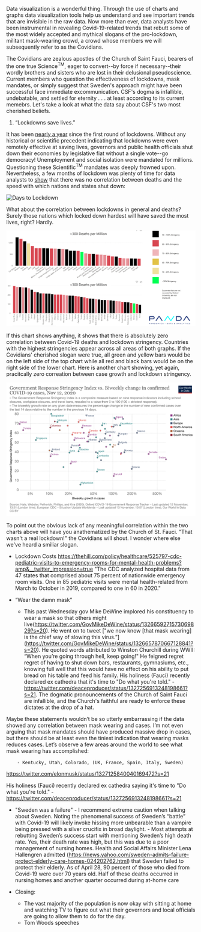 Data visualization is a wonderful thing. Through the use of charts and graphs data visualization tools help us understand and see important trends that are invisible in the raw data. Now more than ever, data analysts have been instrumental in revealing Covid-19-related trends that rebutt some of the most widely accepted and mythical slogans of the pro-lockdown, militant mask-wearing crowd, a crowd whose members we will subsequently refer to as the Covidians. 

The Covidians are zealous apostles of the Church of Saint Fauci, bearers of the one true Science<sup>TM</sup>, eager to convert--by force if necessary--their wordly brothers and sisters who are lost in their delusional pseudoscience. Current members who question the effectiveness of lockdowns, mask mandates, or simply suggest that Sweden's approach might have been successful face immediate excommunication. CSF's dogma is infallible, undebatable, and settled for eternity . . . at least according to its current memebrs. Let's take a look at what the data say about CSF's two most cherished beliefs.

1) “Lockdowns save lives.”

It has been [nearly a year](https://www.bbc.com/news/world-52103747) since the first round of lockdowns. Without any historical or scientific precedent indicating that lockdowns were even remotely effective at saving lives, governors and public health officials shut down their economies by legislative fiat without a single vote--go democracy! Unemployment and social isolation were mandated for millions. Questioning these Scientific<sup>TM</sup> mandates was deeply frowned upon. Nevertheless, a few months of lockdown was plenty of time for data analysts to [show](https://www.aier.org/article/did-the-lockdown-save-lives/) that there was no correlation between deaths and the speed with which nations and states shut down:

![Days to Lockdown](https://www.aier.org/wp-content/uploads/2020/05/ED-AZ636_Rodger_16U_20200426130615-1-1.jpg)

What about the correlation between lockdowns in general and deaths? Surely those nations which locked down hardest will have saved the most lives, right? Hardly.

![Lockdown Stringency](/static/images/Lockdown-Stringency.png)

If this chart shows anything, it shows that there is absolutely zero correlation between Covid-19 deaths and lockdown stringency. Countries with the highest stringencies appear across all areas of both graphs. If the Covidians' cherished slogan were true, all green and yellow bars would be on the left side of the top chart while all red and black bars would be on the right side of the lower chart. Here is another chart showing, yet again, pracitcally zero correation between case growth and lockdown stringency. 

![Lockdown Stringecy vs Case Change](/static/images/stringency-vs-change.png)

To point out the obvious lack of any meaningful correlation within the two charts above will have you anathematized by the Church of St. Fauci. "That wasn't a real lockdown!" the Covidians will shout. I wonder where else we've heard a smiliar slogan.

- Lockdown Costs
https://thehill.com/policy/healthcare/525797-cdc-pediatric-visits-to-emergency-rooms-for-mental-health-problems?amp&__twitter_impression=true
        "The CDC analyzed hospital data from 47 states that comprised about 75 percent of nationwide emergency room visits. One in 85 pediatric visits were mental health-related from March to October in 2019, compared to one in 60 in 2020."





- “Wear the damn mask”
    - This past Wednesday gov Mike DeWine implored his constituency to wear a mask so that others might live(https://twitter.com/GovMikeDeWine/status/1326659271573069829?s=20). He went on to tweet ["we now know \[that mask wearing\] is the chief way of slowing this virus.”] (https://twitter.com/GovMikeDeWine/status/1326657870667128841?s=20). He quoted words attributed to Winston Churchill during WWII: “When you’re going through hell, keep going!" He feigned regret regret of having to shut down bars, restaurants, gymnasiums, etc., knowing full well that this would have no effect on his ability to put bread on his table and feed his family. His holiness (Fauci) recently declared ex cathedra that it's time to "Do what you're told." - https://twitter.com/deaceproducer/status/1327256913248198661?s=21. The dogmatic pronouncements of the Church of Saint Fauci are infallible, and the Church's faithful are ready to enforce these dictates at the drop of a hat.
    
Maybe these statements wouldn’t be so utterly embarrassing if the data showed any correlation between mask wearing and cases. I’m not even arguing that mask mandates should have produced massive drop in cases, but there should be at least even the tiniest indication that wearing masks reduces cases. Let’s observe a few areas around the world to see what mask wearing has accomplished:

        - Kentucky, Utah, Colorado, (UK, France, Spain, Italy, Sweden)


https://twitter.com/elonmusk/status/1327125840040169472?s=21

His holiness (Fauci) recently declared ex cathedra saying it's time to "Do what you're told." - https://twitter.com/deaceproducer/status/1327256913248198661?s=21

- "Sweden was a failure"
        - I recommend extreme caution when talking about Sweden. Noting the phenomenal success of Sweden’s “battle” with Covid-19 will likely invoke hissing more unbearable than           a vampire being pressed with a silver crucifix in broad daylight. 
        - Most attempts at rebutting Sweden’s success start with mentioning Sweden’s high death rate. Yes, their death rate was high, but this was due to a poor management of          nursing homes. Health and Social Affairs Minister Lena Hallengren admitted (https://news.yahoo.com/sweden-admits-failure-protect-elderly-care-homes-024202762.html) that            Sweden failed to protect their elderly. As of April 28, 90 percent of those who died from Covid-19 were over 70 years old. Half of these deaths occurred in nursing             homes and another quarter occurred during at-home care

- Closing:
    - The vast majority of the population is now okay with sitting at home and watching TV to figure out what their governors and local officials are going to allow them to do for the day. 
    - Tom Woods speeches

